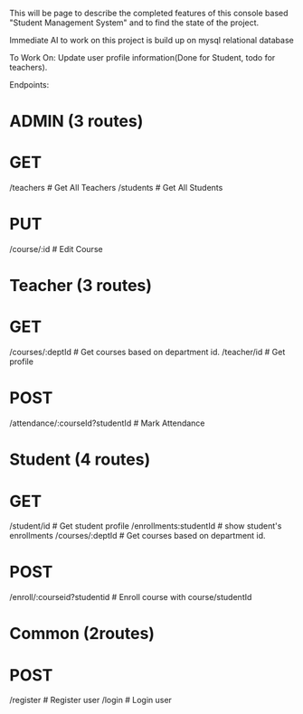 This will be page to describe the completed features of this console based "Student Management System" and to find the
state of the project.

Immediate AI to work on this project is build up on mysql relational database

To Work On: Update user profile information(Done for Student, todo for teachers).

Endpoints:

# ADMIN (3 routes)

# GET

/teachers # Get All Teachers
/students # Get All Students

# PUT

/course/:id # Edit Course

# Teacher (3 routes)

# GET

/courses/:deptId # Get courses based on department id.
/teacher/id # Get profile

# POST

/attendance/:courseId?studentId # Mark Attendance

# Student (4 routes)

# GET

/student/id # Get student profile
/enrollments:studentId # show student's enrollments
/courses/:deptId # Get courses based on department id.

# POST

/enroll/:courseid?studentid # Enroll course with course/studentId

# Common (2routes)

# POST

/register # Register user
/login # Login user








